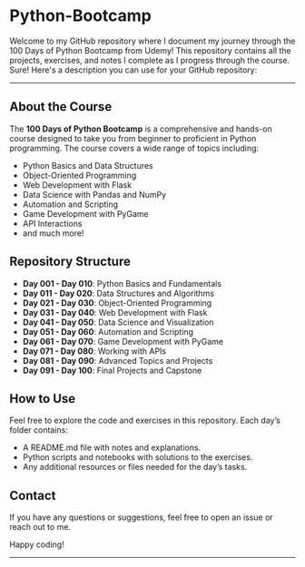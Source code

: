 # Python-Bootcamp
Welcome to my GitHub repository where I document my journey through the 100 Days of Python Bootcamp from Udemy! This repository contains all the projects, exercises, and notes I complete as I progress through the course.
Sure! Here's a description you can use for your GitHub repository:

---

## About the Course

The **100 Days of Python Bootcamp** is a comprehensive and hands-on course designed to take you from beginner to proficient in Python programming. The course covers a wide range of topics including:

- Python Basics and Data Structures
- Object-Oriented Programming
- Web Development with Flask
- Data Science with Pandas and NumPy
- Automation and Scripting
- Game Development with PyGame
- API Interactions
- and much more!

## Repository Structure

- **Day 001 - Day 010**: Python Basics and Fundamentals
- **Day 011 - Day 020**: Data Structures and Algorithms
- **Day 021 - Day 030**: Object-Oriented Programming
- **Day 031 - Day 040**: Web Development with Flask
- **Day 041 - Day 050**: Data Science and Visualization
- **Day 051 - Day 060**: Automation and Scripting
- **Day 061 - Day 070**: Game Development with PyGame
- **Day 071 - Day 080**: Working with APIs
- **Day 081 - Day 090**: Advanced Topics and Projects
- **Day 091 - Day 100**: Final Projects and Capstone

## How to Use

Feel free to explore the code and exercises in this repository. Each day’s folder contains:

- A README.md file with notes and explanations.
- Python scripts and notebooks with solutions to the exercises.
- Any additional resources or files needed for the day’s tasks.

## Contact

If you have any questions or suggestions, feel free to open an issue or reach out to me.

Happy coding!

---
